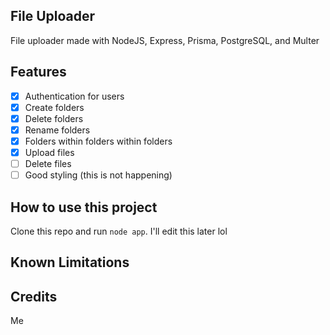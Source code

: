 File Uploader
-------------

File uploader made with NodeJS, Express, Prisma, PostgreSQL, and Multer

Features
--------

- [x] Authentication for users
- [x] Create folders 
- [x] Delete folders
- [x] Rename folders
- [x] Folders within folders within folders
- [x] Upload files
- [ ] Delete files
- [ ] Good styling (this is not happening)

How to use this project
-----------------------

Clone this repo and run `node app`.
I'll edit this later lol

Known Limitations
-----------------

Credits
-------

Me
